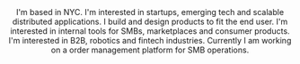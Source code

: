 
<!-- <div id="header" align="center">
  <img src="1672159096554.jpeg"/>
</div> -->
<!-- <p align="center">
<h1 align="center"><strong>Hi! I'm William</strong></h1>
  <div id="badges" align="center">
  <a> 
    <img src="https://komarev.com/ghpvc/?username=williamjiang26&style=for-the-badge&label=VIEWS" alt="Pageview Badge"/>
  </a>
  <a href="http://williamjiang.me">
    <img src="https://img.shields.io/badge/Portfolio-yellow?style=for-the-badge&" alt="Portfolio Badge"/>
  </a>
  <a href="https://www.linkedin.com/in/williamjiang26/">
    <img src="https://img.shields.io/badge/LinkedIn-blue?style=for-the-badge&logo=linkedin&logoColor=white" alt="LinkedIn Badge"/>
  </a>
</div>


</p>
<br> -->

<div align="center">
    I'm based in NYC. I'm interested in startups, emerging tech and scalable distributed applications.  I build and design products to fit the end user. I'm interested in internal tools for SMBs, marketplaces and consumer products. I'm interested in B2B, robotics and fintech industries. Currently I am working on a order management platform for SMB operations. 
</div>

